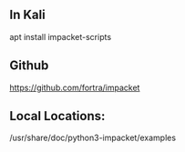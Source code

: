 ## In Kali

apt install impacket-scripts

## Github

https://github.com/fortra/impacket

## Local Locations:

/usr/share/doc/python3-impacket/examples

